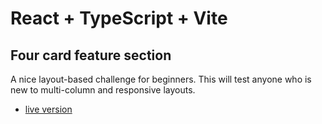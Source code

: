 # React + TypeScript + Vite

## Four card feature section

A nice layout-based challenge for beginners. This will test anyone who is new to multi-column and responsive layouts.

- [live version](https://github.com/vitejs/vite-plugin-react/blob/main/packages/plugin-react/README.md)

